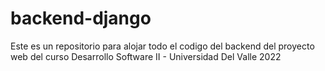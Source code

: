 # backend-django
Este es un repositorio para alojar todo el codigo del backend del proyecto web del curso Desarrollo Software II - Universidad Del Valle 2022
